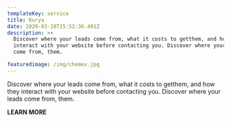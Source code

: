```yaml
---
templateKey: service
title: Kurya
date: 2020-03-28T15:52:36.491Z
description: >+
  Discover where your leads come from, what it costs to getthem, and how they
  interact with your website before contacting you. Discover where your leads
  come from, them.

featuredimage: /img/chemex.jpg
---
```

Discover where your leads come from, what it costs to getthem, and how they interact with your website before contacting you. Discover where your leads come from, them.

**LEARN MORE**